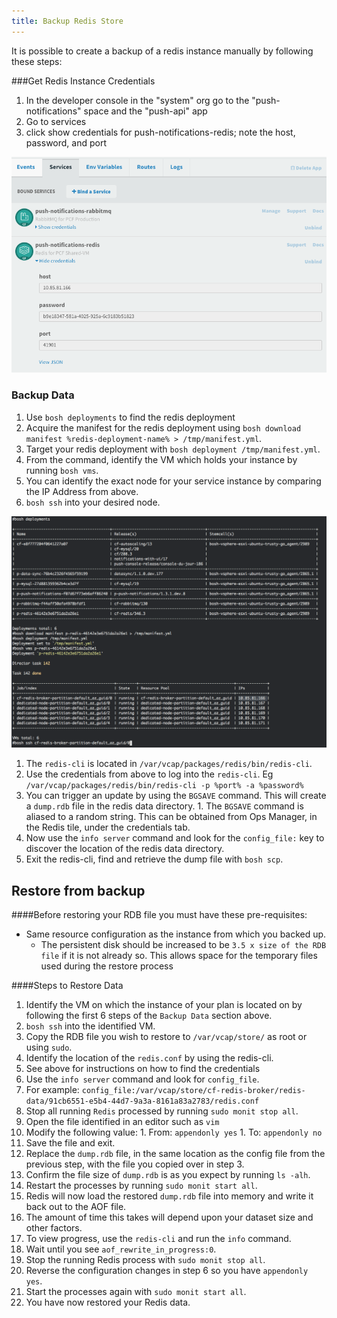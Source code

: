 ```yaml
---
title: Backup Redis Store
---
```



It is possible to create a backup of a redis instance manually by following these steps:

###Get Redis Instance Credentials

  1. In the developer console in the "system" org go to the "push-notifications" space and the "push-api" app
  1. Go to services
  1. click show credentials for push-notifications-redis; note the host, password, and port
  <img src="assets/redis-credentials.png" />

### Backup Data

  1. Use `bosh deployments` to find the redis deployment
  1. Acquire the manifest for the redis deployment using `bosh download manifest %redis-deployment-name% > /tmp/manifest.yml`.
  1. Target your redis deployment with `bosh deployment /tmp/manifest.yml`.
  1. From the command, identify the VM which holds your instance by running `bosh vms`.
  1. You can identify the exact node for your service instance by comparing the IP Address from above.
  1. `bosh ssh` into your desired node.

  <img src="assets/bosh-steps.png" />

  1. The `redis-cli` is located in `/var/vcap/packages/redis/bin/redis-cli`.
  1. Use the credentials from above to log into the `redis-cli`. Eg `/var/vcap/packages/redis/bin/redis-cli -p %port% -a %password%`
  1. You can trigger an update by using the `BGSAVE` command. This will create a `dump.rdb` file in the redis data directory.
    1. The `BGSAVE` command is aliased to a random string. This can be obtained from Ops Manager, in the Redis tile, under the credentials tab.
  1. Now use the `info server` command and look for the `config_file:` key to discover the location of the redis data directory.
  1. Exit the redis-cli, find and retrieve the dump file with `bosh scp`.

## Restore from backup


####Before restoring your RDB file you must have these pre-requisites:

  - Same resource configuration as the instance from which you backed up.
    - The persistent disk should be increased to be `3.5 x size of the RDB file` if it is not already so. This allows space for the temporary files used during the restore process

####Steps to Restore Data

1. Identify the VM on which the instance of your plan is located on by following the first 6 steps of the `Backup Data` section above.
1. `bosh ssh` into the identified VM.
1. Copy the RDB file you wish to restore to `/var/vcap/store/` as root or using `sudo`.
1. Identify the location of the `redis.conf` by using the redis-cli.
  1. See above for instructions on how to find the credentials
  1. Use the `info server` command and look for `config_file`.
  1. For example: `config_file:/var/vcap/store/cf-redis-broker/redis-data/91cb6551-e5b4-44d7-9a3a-8161a83a2783/redis.conf`
1. Stop all running `Redis` processed by running `sudo monit stop all`.
1. Open the file identified in an editor such as `vim`
  1. Modify the following value:
    1. From: `appendonly yes`
    1. To: `appendonly no`
  1. Save the file and exit.
1. Replace the `dump.rdb` file, in the same location as the config file from the previous step, with the file you copied over in step 3.
1. Confirm the file size of `dump.rdb` is as you expect by running `ls -alh`.
1. Restart the processes by running `sudo monit start all`.
1. Redis will now load the restored `dump.rdb` file into memory and write it back out to the AOF file.
  1. The amount of time this takes will depend upon your dataset size and other factors.
  1. To view progress, use the `redis-cli` and run the `info` command.
  1. Wait until you see `aof_rewrite_in_progress:0`.
1. Stop the running Redis process with `sudo monit stop all`.
1. Reverse the configuration changes in step 6 so you have `appendonly yes`.
1. Start the processes again with `sudo monit start all`.
1. You have now restored your Redis data.
